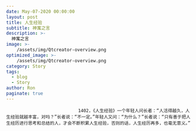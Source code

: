 ```yaml
---
date: May-07-2020 00:00:00
layout: post
title: 人生经验
subtitle: 神寓之言
description: >-
  神寓之言
image: >-
    /assets/img/Qtcreator-overview.png
optimized_image: >-
    /assets/img/Qtcreator-overview.png
category: Story
tags:
  - blog
  - Story
author: Ron
paginate: true
---
```


							　　1402，《人生经验》一个年轻人问长者：“人活得越久，人生经验就越丰富，对吗？”长者说：“不一定。”年轻人又问：“为什么？”长者说：“只有善于把人生经历进行思考和总结的人，才会不断积累人生经验，否则的话，人生经历再多，也毫无意义。”
							
							
						